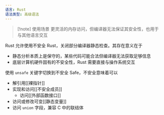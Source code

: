 ```yaml
---
语言: Rust
语法类型: 高级语法
---
```

> [!note] 使用场景
> 更灵活的内存访问，但编译器无法保证其安全性，也用于与其他语言交互

Rust 允许使用不安全 Rust，关闭部分编译器静态检查。其存在意义在于

- 静态分析本质上是保守的，某些代码可能合法但编译器无法获取足够信息
- 底层计算机硬件固有的不安全性，Rust 需要直接与操作系统交互

使用 `unsafe` 关键字切换到不安全 Safe，不安全意味着可以

- 解引用[[裸指针]]
- 实现和访问[[不安全成员]]
	- 访问[[外部函数接口]]
- 访问或修改可变[[静态变量]]
- 访问 `union`  字段，兼容 C 中的联结体
